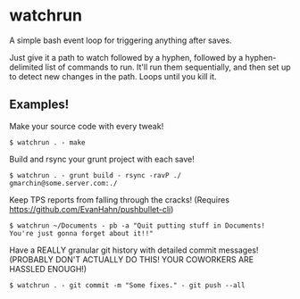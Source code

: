 # watchrun

A simple bash event loop for triggering anything after saves.

Just give it a path to watch followed by a hyphen, followed by a hyphen-delimited list of commands to run. It'll run them sequentially, and then set up to detect new changes in the path. Loops until you kill it.

## Examples!

Make your source code with every tweak!
```
$ watchrun . - make
```

Build and rsync your grunt project with each save!
```
$ watchrun . - grunt build - rsync -ravP ./ gmarchin@some.server.com:./
```

Keep TPS reports from falling through the cracks! (Requires https://github.com/EvanHahn/pushbullet-cli)
```
$ watchrun ~/Documents - pb -a "Quit putting stuff in Documents! You're just gonna forget about it!!"
```

Have a REALLY granular git history with detailed commit messages! (PROBABLY DON'T ACTUALLY DO THIS! YOUR COWORKERS ARE HASSLED ENOUGH!)

```
$ watchrun . - git commit -m "Some fixes." - git push --all
```
